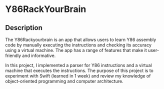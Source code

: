 # Y86RackYourBrain

## Description

The Y86Rackyourbrain is an app that allows users to learn Y86 assembly code by manually executing the instructions and checking its accuracy using a virtual machine. The app has a range of features that make it user-friendly and informative.

In this project, I implemented a parser for Y86 instructions and a virtual machine that executes the instructions. The purpose of this project is to experiment with Swift (learned in 1 week) and review my knowledge of object-oriented programming and computer architecture.
